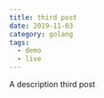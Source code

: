 ```yaml
---
title: third post
date: 2019-11-03
category: golang
tags:
  - demo
  - live
---
```


A description third post
<!-- more -->